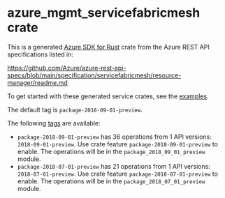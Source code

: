# azure_mgmt_servicefabricmesh crate

This is a generated [Azure SDK for Rust](https://github.com/Azure/azure-sdk-for-rust) crate from the Azure REST API specifications listed in:

https://github.com/Azure/azure-rest-api-specs/blob/main/specification/servicefabricmesh/resource-manager/readme.md

To get started with these generated service crates, see the [examples](https://github.com/Azure/azure-sdk-for-rust/blob/main/services/README.md#examples).

The default tag is `package-2018-09-01-preview`.

The following [tags](https://github.com/Azure/azure-sdk-for-rust/blob/main/services/tags.md) are available:

- `package-2018-09-01-preview` has 36 operations from 1 API versions: `2018-09-01-preview`. Use crate feature `package-2018-09-01-preview` to enable. The operations will be in the `package_2018_09_01_preview` module.
- `package-2018-07-01-preview` has 21 operations from 1 API versions: `2018-07-01-preview`. Use crate feature `package-2018-07-01-preview` to enable. The operations will be in the `package_2018_07_01_preview` module.